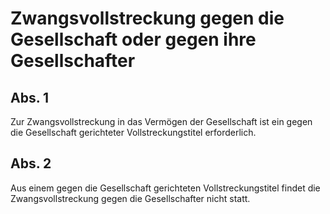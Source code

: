 # Zwangsvollstreckung gegen die Gesellschaft oder gegen ihre Gesellschafter



## Abs. 1

 Zur Zwangsvollstreckung in das Vermögen der Gesellschaft ist ein gegen die Gesellschaft gerichteter Vollstreckungstitel erforderlich.

## Abs. 2

 Aus einem gegen die Gesellschaft gerichteten Vollstreckungstitel findet die Zwangsvollstreckung gegen die Gesellschafter nicht statt. 

